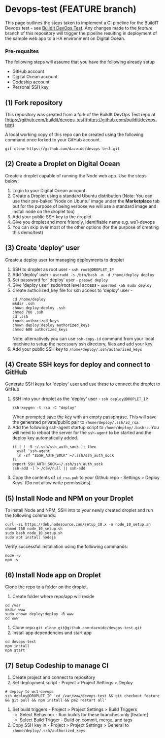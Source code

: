 # Devops-test (FEATURE branch)

This page outlines the steps taken to implement a CI pipeline for the BuildIT Devops test - see [BuildIt DevOps Test](README_BUILDIT.md).
Any changes made to the _feature_ branch of this repository will trigger the pipeline resulting in deployment of the sample
web app to a HA environment on Digital Ocean.

### Pre-requsites
The following steps will assume that you have the following already setup
 * GitHub account
 * Digital Ocean account
 * Codeship account
 * Personal SSH key

## (1) Fork repository
This repository was created from a fork of the BuildIt DevOps Test repo at [https://github.com/buildit/devops-test](https://github.com/buildit/devops-test)

A local working copy of this repo can be created using the following command once forked to your GitHub account.
```
git clone https://github.com/dazoido/devops-test.git
```

## (2) Create a Droplet on Digital Ocean
Create a droplet capable of running the Node web app. Use the steps below:

1. Login to your Digital Ocean account
1. Create a Droplet using a standard Ubuntu distribution (Note: You can use their pre-baked 'Node on Ubuntu' image under the __Marketplace__ tab but for the purpose of being verbose we will use a standard image and install node on the droplet too)
1. Add your public SSH key to the droplet
1. Give you droplet and more friendly, identifiable name e.g. ws1-devops
1. You can skip over most of the other options (for the purpose of creating this demo/test)


## (3) Create 'deploy' user
Create a deploy user for managing deployments to droplet

1. SSH to droplet as root user - `ssh root@DROPLET_IP`
1. Add 'deploy' user - `useradd -s /bin/bash -m -d /home/deploy deploy`
1. Set password for 'deploy' user - `passwd deploy`
1. Give 'deploy user' sudo/root level access - `usermod -aG sudo deploy`
1. Create authorized_key file for ssh access to 'deploy' user -
    ```
    cd /home/deploy
    mkdir .ssh
    chown deploy:deploy .ssh
    chmod 700 .ssh
    cd .ssh
    touch authorized_keys
    chown deploy:deploy authorized_keys
    chmod 600 authorized_keys
    ```
    Note: alternatively you can use `ssh-copy-id` command from your local machine to setup the necessary ssh directory, files and add your     key.
1. Add your public SSH key to `/home/deploy/.ssh/authorized_keys`


## (4) Create SSH keys for deploy and connect to GitHub
Generate SSH keys for 'deploy' user and use these to connect the droplet to GitHub

1. SSH into your droplet as the 'deploy' user - `ssh deploy@DROPLET_IP`
    ```
    ssh-keygen -t rsa -C "deploy"
    ```
    When prompted save the key with an empty passphrase.
    This will save the generated private/public pair to `/home/deploy/.ssh/id_rsa`.
1. Add the following ssh-agent startup script to `/home/deploy/.bashrc`. You will need to reboot the server for the `ssh-agent` to be started and the deploy key automatically added.
    ```
    if [ ! -S ~/.ssh/ssh_auth_sock ]; then
      eval `ssh-agent`
      ln -sf "$SSH_AUTH_SOCK" ~/.ssh/ssh_auth_sock
    fi
    export SSH_AUTH_SOCK=~/.ssh/ssh_auth_sock
    ssh-add -l > /dev/null || ssh-add
    ```
1. Copy the contents of `id_rsa.pub` to your Github repo - Settings > Deploy Keys. (Do not allow write permissions).


## (5) Install Node and NPM on your Droplet
To install Node and NPM, SSH into to your newly created droplet and run the following commands:

```
curl -sL https://deb.nodesource.com/setup_10.x -o node_10_setup.sh
chmod 760 node_10_setup.sh
sudo bash node_10_setup.sh
sudo apt install nodejs
```

Verify successful installation using the following commands:
```
node -v
npm -v
```

## (6) Install Node app on Droplet
Clone the repo to a folder on the droplet.
1. Create folder where repo/app will reside
```
cd /var
mkdir www
sudo chown deploy:deploy -R www
cd www
```
1. Clone repo `git clone git@github.com:dazoido/devops-test.git`
1. Install app dependencies and start app
```
cd devops-test
npm install
npm start
```

## (7) Setup Codeship to manage CI
1. Create project and connect to repository
1. Set deployment script - Project > Project Settings > Deploy
```
# deploy to ws1-devops
ssh deploy@DROPLET_IP 'cd /var/www/devops-test && git checkout feature && git pull && npm install && pm2 restart all'
```
1. Set build triggers - Project > Project Settings > Build Triggers
    * Select Behaviour - Run builds for these branches only [feature]
    * Select Build Trigger - Build on commit, merge, and tags
1. Copy SSH key in - Project > Project Settings > General to `/home/deploy/.ssh/authorized_keys`




